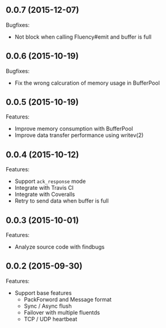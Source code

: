 ## 0.0.7 (2015-12-07)

Bugfixes:

- Not block when calling Fluency#emit and buffer is full

## 0.0.6 (2015-10-19)

Bugfixes:

- Fix the wrong calcuration of memory usage in BufferPool

## 0.0.5 (2015-10-19)

Features:

- Improve memory consumption with BufferPool
- Improve data transfer performance using writev(2)

## 0.0.4 (2015-10-12)

Features:

- Support `ack_response` mode
- Integrate with Travis CI
- Integrate with Coveralls
- Retry to send data when buffer is full

## 0.0.3 (2015-10-01)

Features:

- Analyze source code with findbugs

## 0.0.2 (2015-09-30)

Features:

- Support base features
    - PackForword and Message format
    - Sync / Async flush
    - Failover with multiple fluentds
    - TCP / UDP heartbeat
